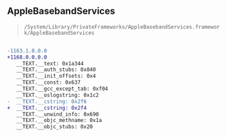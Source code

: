 ## AppleBasebandServices

> `/System/Library/PrivateFrameworks/AppleBasebandServices.framework/AppleBasebandServices`

```diff

-1163.1.0.0.0
+1168.0.0.0.0
   __TEXT.__text: 0x1a344
   __TEXT.__auth_stubs: 0x840
   __TEXT.__init_offsets: 0x4
   __TEXT.__const: 0x637
   __TEXT.__gcc_except_tab: 0xf04
   __TEXT.__oslogstring: 0x1c2
-  __TEXT.__cstring: 0x2f6
+  __TEXT.__cstring: 0x2f4
   __TEXT.__unwind_info: 0x690
   __TEXT.__objc_methname: 0x1a
   __TEXT.__objc_stubs: 0x20

```
